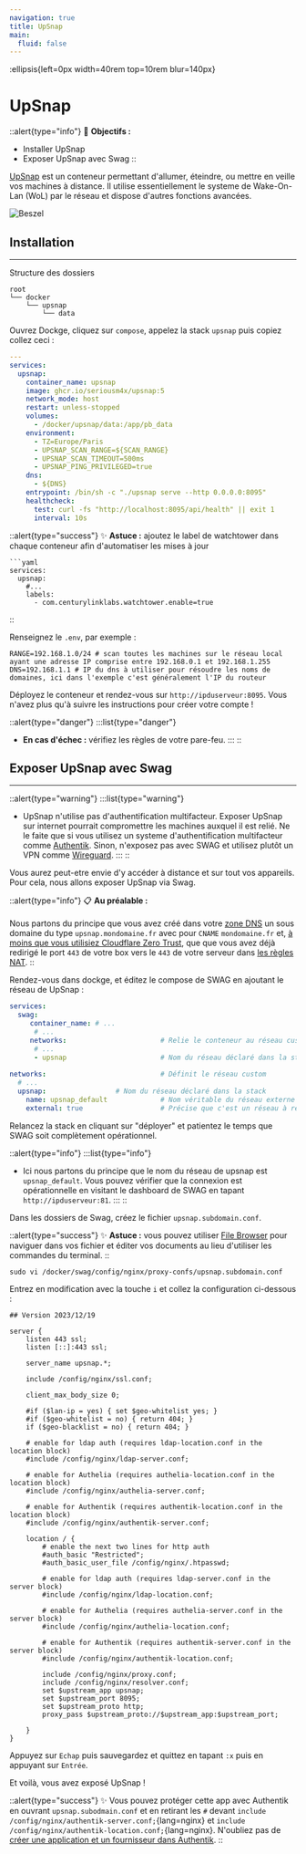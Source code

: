 ```yaml
---
navigation: true
title: UpSnap
main:
  fluid: false
---
```

:ellipsis{left=0px width=40rem top=10rem blur=140px}
# UpSnap

::alert{type="info"}
🎯 __Objectifs :__
- Installer UpSnap
- Exposer UpSnap avec Swag
::

[UpSnap](https://github.com/seriousm4x/UpSnap) est un conteneur permettant d'allumer, éteindre, ou mettre en veille vos machines à distance. Il utilise essentiellement le systeme de Wake-On-Lan (WoL) par le réseau et dispose d'autres fonctions avancées.

![Beszel](/img/serveex/upsnap.webp)

## Installation
---

Structure des dossiers

```console
root
└── docker
    └── upsnap
        └── data
```

Ouvrez Dockge, cliquez sur `compose`, appelez la stack `upsnap` puis copiez collez ceci :

```yaml
---
services:
  upsnap:
    container_name: upsnap
    image: ghcr.io/seriousm4x/upsnap:5
    network_mode: host
    restart: unless-stopped
    volumes:
      - /docker/upsnap/data:/app/pb_data
    environment:
      - TZ=Europe/Paris
      - UPSNAP_SCAN_RANGE=${SCAN_RANGE}
      - UPSNAP_SCAN_TIMEOUT=500ms
      - UPSNAP_PING_PRIVILEGED=true
    dns:
      - ${DNS}
    entrypoint: /bin/sh -c "./upsnap serve --http 0.0.0.0:8095"
    healthcheck:
      test: curl -fs "http://localhost:8095/api/health" || exit 1
      interval: 10s
```

::alert{type="success"}
✨ __Astuce :__ ajoutez le label de watchtower dans chaque conteneur afin d'automatiser les mises à jour

    ```yaml
    services:
      upsnap:
        #...
        labels:
          - com.centurylinklabs.watchtower.enable=true
::

Renseignez le `.env`, par exemple :

```properties
RANGE=192.168.1.0/24 # scan toutes les machines sur le réseau local ayant une adresse IP comprise entre 192.168.0.1 et 192.168.1.255
DNS=192.168.1.1 # IP du dns à utiliser pour résoudre les noms de domaines, ici dans l'exemple c'est généralement l'IP du routeur
```

Déployez le conteneur et rendez-vous sur `http://ipduserveur:8095`. Vous n'avez plus qu'à suivre les instructions pour créer votre compte !

::alert{type="danger"}
:::list{type="danger"}
- __En cas d'échec :__ vérifiez les règles de votre pare-feu.
:::
::

## Exposer UpSnap avec Swag
---

::alert{type="warning"}
:::list{type="warning"}
- UpSnap n'utilise pas d'authentification multifacteur. Exposer UpSnap sur internet pourrait compromettre les machines auxquel il est relié. Ne le faite que si vous utilisez un systeme d'authentification multifacteur comme [Authentik](/serveex/securite/authentik/). Sinon, n'exposez pas avec SWAG et utilisez plutôt un VPN comme [Wireguard](/serveex/securite/wireguard).
:::
::

Vous aurez peut-etre envie d'y accéder à distance et sur tout vos appareils. Pour cela, nous allons exposer UpSnap via Swag.

::alert{type="info"}
📋 __Au préalable :__
<br/><br/>
Nous partons du principe que vous avez créé dans votre [zone DNS](/generalites/reseau/dns) un sous domaine du type `upsnap.mondomaine.fr` avec pour `CNAME` `mondomaine.fr` et, [à moins que vous utilisiez Cloudflare Zero Trust](/serveex/securite/cloudflare), que que vous avez déjà redirigé le port `443` de votre box vers le `443` de votre serveur dans [les règles NAT](/generalites/reseau/nat).
::

Rendez-vous dans dockge, et éditez le compose de SWAG en ajoutant le réseau de UpSnap :

```yaml
services:
  swag:
     container_name: # ...
      # ... 
     networks:                       # Relie le conteneur au réseau custom 
      # ...           
      - upsnap                       # Nom du réseau déclaré dans la stack
    
networks:                            # Définit le réseau custom
  # ...
  upsnap:                 # Nom du réseau déclaré dans la stack
    name: upsnap_default             # Nom véritable du réseau externe
    external: true                   # Précise que c'est un réseau à rechercher en externe
```

Relancez la stack en cliquant sur "déployer" et patientez le temps que SWAG soit complètement opérationnel.

::alert{type="info"}
:::list{type="info"}
- Ici nous partons du principe que le nom du réseau de upsnap est `upsnap_default`. Vous pouvez vérifier que la connexion est opérationnelle en visitant le dashboard de SWAG en tapant `http://ipduserveur:81`.
:::
::

Dans les dossiers de Swag, créez le fichier `upsnap.subdomain.conf`.

::alert{type="success"}
✨ __Astuce :__ vous pouvez utiliser [File Browser](/serveex/files/file-browser) pour naviguer dans vos fichier et éditer vos documents au lieu d'utiliser les commandes du terminal.
::

```shell
sudo vi /docker/swag/config/nginx/proxy-confs/upsnap.subdomain.conf
```
Entrez en modification avec la touche `i` et collez la configuration ci-dessous :

```nginx
## Version 2023/12/19

server {
    listen 443 ssl;
    listen [::]:443 ssl;

    server_name upsnap.*;

    include /config/nginx/ssl.conf;

    client_max_body_size 0;

    #if ($lan-ip = yes) { set $geo-whitelist yes; }
    #if ($geo-whitelist = no) { return 404; }
    if ($geo-blacklist = no) { return 404; }

    # enable for ldap auth (requires ldap-location.conf in the location block)
    #include /config/nginx/ldap-server.conf;

    # enable for Authelia (requires authelia-location.conf in the location block)
    #include /config/nginx/authelia-server.conf;

    # enable for Authentik (requires authentik-location.conf in the location block)
    #include /config/nginx/authentik-server.conf;

    location / {
        # enable the next two lines for http auth
        #auth_basic "Restricted";
        #auth_basic_user_file /config/nginx/.htpasswd;

        # enable for ldap auth (requires ldap-server.conf in the server block)
        #include /config/nginx/ldap-location.conf;

        # enable for Authelia (requires authelia-server.conf in the server block)
        #include /config/nginx/authelia-location.conf;

        # enable for Authentik (requires authentik-server.conf in the server block)
        #include /config/nginx/authentik-location.conf;

        include /config/nginx/proxy.conf;
        include /config/nginx/resolver.conf;
        set $upstream_app upsnap;
        set $upstream_port 8095;
        set $upstream_proto http;
        proxy_pass $upstream_proto://$upstream_app:$upstream_port;

    }
}
```

Appuyez sur `Echap` puis sauvegardez et quittez en tapant `:x` puis en appuyant sur `Entrée`.

Et voilà, vous avez exposé UpSnap !

::alert{type="success"}
✨ Vous pouvez protéger cette app avec Authentik en ouvrant `upsnap.subodmain.conf` et en retirant les `#` devant `include /config/nginx/authentik-server.conf;`{lang=nginx} et `include /config/nginx/authentik-location.conf;`{lang=nginx}. N'oubliez pas de [créer une application et un fournisseur dans Authentik](/serveex/securite/authentik#protéger-une-app-par-reverse-proxy).
::